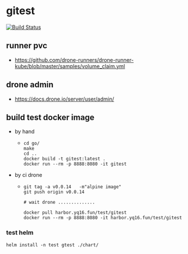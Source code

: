 # gitest

[![Build Status](https://drone.yq16.fun/api/badges/fx/gitest/status.svg)](https://drone.yq16.fun/fx/gitest)


## runner pvc
* https://github.com/drone-runners/drone-runner-kube/blob/master/samples/volume_claim.yml


## drone admin
* https://docs.drone.io/server/user/admin/

## build test docker image
* by hand
  * ```
    cd go/
	make
	cd ..
	docker build -t gitest:latest .
	docker run --rm -p 8888:8080 -it gitest
    ```
* by ci drone
  * ```
    git tag -a v0.0.14   -m"alpine image"
	git push origin v0.0.14

	# wait drone ..............    

    docker pull harbor.yq16.fun/test/gitest
	docker run --rm -p 8888:8080 -it harbor.yq16.fun/test/gitest
    ```

### test helm
```
helm install -n test gtest ./chart/
```
